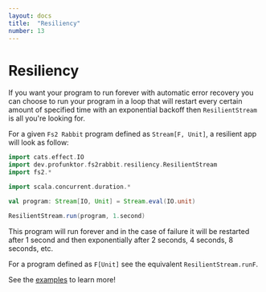 ```yaml
---
layout: docs
title:  "Resiliency"
number: 13
---
```


# Resiliency

If you want your program to run forever with automatic error recovery you can choose to run your program in a loop that will restart every certain amount of specified time with an exponential backoff then `ResilientStream` is all you're looking for.

For a given `Fs2 Rabbit` program defined as `Stream[F, Unit]`, a resilient app will look as follow:

```scala mdoc:silent
import cats.effect.IO
import dev.profunktor.fs2rabbit.resiliency.ResilientStream
import fs2.*

import scala.concurrent.duration.*

val program: Stream[IO, Unit] = Stream.eval(IO.unit)

ResilientStream.run(program, 1.second)
```

This program will run forever and in the case of failure it will be restarted after 1 second and then exponentially after 2 seconds, 4 seconds, 8 seconds, etc.

For a program defined as `F[Unit]` see the equivalent `ResilientStream.runF`.

See the [examples](https://github.com/gvolpe/fs2-rabbit/tree/master/examples/src/main/scala/dev/profunktor/fs2rabbit/examples) to learn more!
